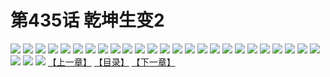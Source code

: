 # 第435话 乾坤生变2
![](https://s2.baozimh.com/scomic/sanyanxiaotianlu-samanhua/0/437-jmty/1.jpg)
![](https://s2.baozimh.com/scomic/sanyanxiaotianlu-samanhua/0/437-jmty/2.jpg)
![](https://s2.baozimh.com/scomic/sanyanxiaotianlu-samanhua/0/437-jmty/3.jpg)
![](https://s2.baozimh.com/scomic/sanyanxiaotianlu-samanhua/0/437-jmty/4.jpg)
![](https://s2.baozimh.com/scomic/sanyanxiaotianlu-samanhua/0/437-jmty/5.jpg)
![](https://s2.baozimh.com/scomic/sanyanxiaotianlu-samanhua/0/437-jmty/6.jpg)
![](https://s2.baozimh.com/scomic/sanyanxiaotianlu-samanhua/0/437-jmty/7.jpg)
![](https://s2.baozimh.com/scomic/sanyanxiaotianlu-samanhua/0/437-jmty/8.jpg)
![](https://s2.baozimh.com/scomic/sanyanxiaotianlu-samanhua/0/437-jmty/9.jpg)
![](https://s2.baozimh.com/scomic/sanyanxiaotianlu-samanhua/0/437-jmty/10.jpg)
![](https://s2.baozimh.com/scomic/sanyanxiaotianlu-samanhua/0/437-jmty/11.jpg)
![](https://s2.baozimh.com/scomic/sanyanxiaotianlu-samanhua/0/437-jmty/12.jpg)
![](https://s2.baozimh.com/scomic/sanyanxiaotianlu-samanhua/0/437-jmty/13.jpg)
![](https://s2.baozimh.com/scomic/sanyanxiaotianlu-samanhua/0/437-jmty/14.jpg)
![](https://s2.baozimh.com/scomic/sanyanxiaotianlu-samanhua/0/437-jmty/15.jpg)
![](https://s2.baozimh.com/scomic/sanyanxiaotianlu-samanhua/0/437-jmty/16.jpg)
![](https://s2.baozimh.com/scomic/sanyanxiaotianlu-samanhua/0/437-jmty/17.jpg)
![](https://s2.baozimh.com/scomic/sanyanxiaotianlu-samanhua/0/437-jmty/18.jpg)
![](https://s2.baozimh.com/scomic/sanyanxiaotianlu-samanhua/0/437-jmty/19.jpg)
![](https://s2.baozimh.com/scomic/sanyanxiaotianlu-samanhua/0/437-jmty/20.jpg)
![](https://s2.baozimh.com/scomic/sanyanxiaotianlu-samanhua/0/437-jmty/21.jpg)
![](https://s2.baozimh.com/scomic/sanyanxiaotianlu-samanhua/0/437-jmty/22.jpg)
![](https://s2.baozimh.com/scomic/sanyanxiaotianlu-samanhua/0/437-jmty/23.jpg)
![](https://s2.baozimh.com/scomic/sanyanxiaotianlu-samanhua/0/437-jmty/24.jpg)
![](https://s2.baozimh.com/scomic/sanyanxiaotianlu-samanhua/0/437-jmty/25.jpg)
![](https://s2.baozimh.com/scomic/sanyanxiaotianlu-samanhua/0/437-jmty/26.jpg)
![](https://s2.baozimh.com/scomic/sanyanxiaotianlu-samanhua/0/437-jmty/27.jpg)
![](https://s2.baozimh.com/scomic/sanyanxiaotianlu-samanhua/0/437-jmty/28.jpg)
[【上一章】](./437.md)
[【目录】](./README.md)
[【下一章】](./439.md)
